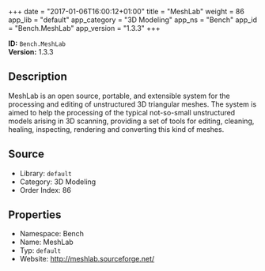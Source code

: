 ﻿+++
date = "2017-01-06T16:00:12+01:00"
title = "MeshLab"
weight = 86
app_lib = "default"
app_category = "3D Modeling"
app_ns = "Bench"
app_id = "Bench.MeshLab"
app_version = "1.3.3"
+++

**ID:** `Bench.MeshLab`  
**Version:** 1.3.3  
<!--more-->

## Description
MeshLab is an open source, portable, and extensible system for the processing
and editing of unstructured 3D triangular meshes.
The system is aimed to help the processing of the typical not-so-small
unstructured models arising in 3D scanning, providing a set of tools for editing,
cleaning, healing, inspecting, rendering and converting this kind of meshes.

## Source

* Library: `default`
* Category: 3D Modeling
* Order Index: 86

## Properties

* Namespace: Bench
* Name: MeshLab
* Typ: `default`
* Website: <http://meshlab.sourceforge.net/>

